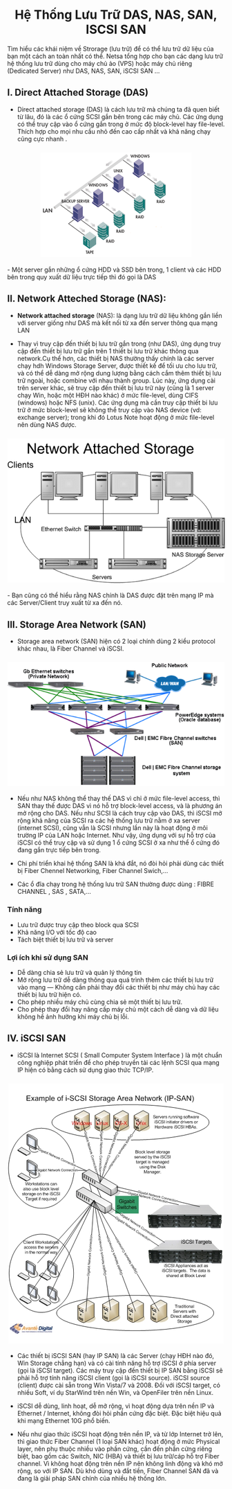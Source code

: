 <h1 align="center">Hệ Thống Lưu Trữ DAS, NAS, SAN, ISCSI SAN</h1>

Tìm hiểu các khái niệm về Strorage (lưu trữ) để có thể lưu trữ dữ liệu của bạn một cách an toàn nhất có thể. Netsa tổng hợp cho bạn các dạng lưu trữ hệ thống lưu trữ dùng cho máy chủ ảo (VPS) hoặc máy chủ riêng (Dedicated Server) như DAS, NAS, SAN, iSCSI SAN …

## I. Direct Attached Storage (DAS)
- Direct attached storage (DAS) là cách lưu trữ mà chúng ta đã quen biết từ lâu, đó là các ổ cứng SCSI gắn bên trong các máy chủ. Các ứng dụng có thể truy cập vào ổ cứng gắn trong ở mức độ block-level hay file-level. Thích hợp cho mọi nhu cầu nhỏ đến cao cấp nhất và khả năng chạy cũng cực nhanh .
<h3 align="center"><img src="../../03-Images/document/39.png"></h3>
- Một server gắn những ổ cứng HDD và SSD bên trong, 1 client và các HDD bên trong quy xuất dữ liệu trực tiếp thì đó gọi là DAS

## II. Network Atteched Storage (NAS):

- **Network attached storage** (NAS): là dạng lưu trữ dữ liệu không gắn liền với server giống như DAS mà kết nối từ xa đến server thông qua mạng LAN

- Thay vì truy cập đến thiết bị lưu trữ gắn trong (như DAS), ứng dụng truy cập đến thiết bị lưu trữ gắn trên 1 thiết bị lưu trữ khác thông qua network.Cụ thể hơn, các thiết bị NAS thường thấy chính là các server chạy hdh Windows Storage Server, được thiết kế để tối ưu cho lưu trữ, và có thể dễ dàng mở rộng dung lượng bằng cách cắm thêm thiết bị lưu trữ ngoài, hoặc combine với nhau thành group. Lúc này, ứng dụng cài trên server khác, sẽ truy cập đến thiết bị lưu trữ này (cũng là 1 server chạy Win, hoặc một HĐH nào khác) ở mức file-level, dùng CIFS (windows) hoặc NFS (unix). Các ứng dụng mà cần truy cập thiết bi lưu trữ ở mức block-level sẽ không thể truy cập vào NAS device (vd: exchange server); trong khi đó Lotus Note hoạt động ở mức file-level nên dùng NAS được.
<h3 align="center"><img src="../../03-Images/document/40.png"></h3>
- Bạn cũng có thể hiểu rằng NAS chính là DAS được đặt trên mạng IP mà các Server/Client truy xuất từ xa đến nó.

## III. Storage Area Network (SAN)


- Storage area network (SAN) hiện có 2 loại chính dùng 2 kiểu protocol khác nhau, là Fiber Channel và iSCSI.

<h3 align="center"><img src="../../03-Images/document/41.png"></h3>

- Nếu như NAS không thể thay thế DAS vì chỉ ở mức file-level access, thì SAN thay thế được DAS vì nó hỗ trợ block-level access, và là phương án mở rộng cho DAS. Nếu như SCSI là cách truy cập vào DAS, thì iSCSI mở rộng khả năng của SCSI ra các hệ thống lưu trữ nằm ở xa server (internet SCSI), cũng vẫn là SCSI nhưng lần này là hoạt động ở môi trường IP của LAN hoặc Internet. Như vậy, ứng dụng với sự hỗ trợ của iSCSI có thể truy cập và sử dụng 1 ổ cứng SCSI ở xa như thể ổ cứng đó đang gắn trực tiếp bên trong.


- Chi phí triển khai hệ thống SAN là khá đắt, nó đòi hỏi phải dùng các thiết bị Fiber Chennel Networking, Fiber Channel Swich,…

- Các ổ đĩa chạy trong hệ thống lưu trữ SAN thường được dùng : FIBRE CHANNEL , SAS , SATA,…

### **Tính năng**
- Lưu trữ được truy cập theo block qua SCSI
- Khả năng I/O với tốc độ cao
- Tách biệt thiết bị lưu trữ và server

### **Lợi ích khi sử dụng SAN**
- Dễ dàng chia sẻ lưu trữ và quản lý thông tin
- Mở rộng lưu trữ dễ dàng thông qua quá trình thêm các thiết bị lưu trữ vào mạng — Không cần phải thay đổi các thiết bị như máy chủ hay các thiết bị lưu trữ hiện có.
- Cho phép nhiều máy chủ cùng chia sẻ một thiết bị lưu trữ.
- Cho phép thay đổi hay nâng cấp máy chủ một cách dễ dàng và dữ liệu không hề ảnh hưởng khi máy chủ bị lỗi.

## IV. iSCSI SAN

- iSCSI là Internet SCSI ( Small Computer System Interface ) là một chuẩn công nghiệp phát triển để cho phép truyền tải các lệnh SCSI qua mạng IP hiện có bằng cách sử dụng giao thức TCP/IP.

<h3 align="center"><img src="../../03-Images/document/42.jpg"></h3>

- Các thiết bị iSCSI SAN (hay IP SAN) là các Server (chạy HĐH nào đó, Win Storage chẳng hạn) và có cài tính năng hỗ trợ iSCSI ở phía server (gọi là iSCSI target). Các máy truy cập đến thiết bị IP SAN bằng iSCSI sẽ phải hỗ trợ tính năng iSCSI client (gọi là iSCSI source). iSCSI source (client) được cài sẵn trong Win Vista/7 và 2008. Đối với iSCSI target, có nhiều Soft, ví dụ StarWind trên nền Win, và OpenFiler trên nền Linux.

- iSCSI dễ dùng, linh hoạt, dễ mở rộng, vì hoạt động dựa trên nền IP và Ethernet / Internet, không đòi hỏi phần cứng đặc biệt. Đặc biệt hiệu quả khi mạng Ethernet 10G phổ biến.

- Nếu như giao thức iSCSI hoạt động trên nền IP, và từ lớp Internet trở lên, thì giao thức Fiber Channel (1 loại SAN khác) hoạt động ở mức Physical layer, nên phụ thuộc nhiều vào phần cứng, cần đến phần cứng riêng biệt, bao gồm các Switch, NIC (HBA) và thiết bị lưu trữ/cáp hỗ trợ Fiber channel. Vì không hoạt động trên nền IP nên không linh động và khó mở rộng, so với IP SAN. Dù khó dùng và đắt tiền, Fiber Channel SAN đã và đang là giải pháp SAN chính của nhiều hệ thống lớn.